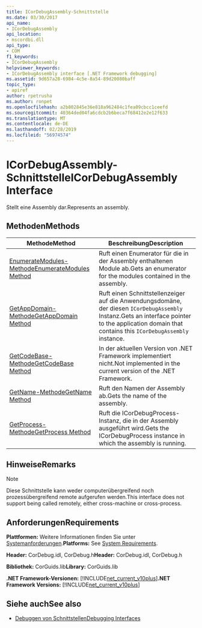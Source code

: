 ```yaml
---
title: ICorDebugAssembly-Schnittstelle
ms.date: 03/30/2017
api_name:
- ICorDebugAssembly
api_location:
- mscordbi.dll
api_type:
- COM
f1_keywords:
- ICorDebugAssembly
helpviewer_keywords:
- ICorDebugAssembly interface [.NET Framework debugging]
ms.assetid: 9d657a28-6984-4c5e-8a54-89d20080baff
topic_type:
- apiref
author: rpetrusha
ms.author: ronpet
ms.openlocfilehash: a2b802845e36e818a962484c1fea09cbcc1ceefd
ms.sourcegitcommit: 40364ded04fa6cdcb2b6beca7f68412e2e12f633
ms.translationtype: MT
ms.contentlocale: de-DE
ms.lasthandoff: 02/28/2019
ms.locfileid: "56974574"
---
```

# <a name="icordebugassembly-interface"></a><span data-ttu-id="85c2f-102">ICorDebugAssembly-Schnittstelle</span><span class="sxs-lookup"><span data-stu-id="85c2f-102">ICorDebugAssembly Interface</span></span>

<span data-ttu-id="85c2f-103">Stellt eine Assembly dar.</span><span class="sxs-lookup"><span data-stu-id="85c2f-103">Represents an assembly.</span></span>  
  
## <a name="methods"></a><span data-ttu-id="85c2f-104">Methoden</span><span class="sxs-lookup"><span data-stu-id="85c2f-104">Methods</span></span>  
  
|<span data-ttu-id="85c2f-105">Methode</span><span class="sxs-lookup"><span data-stu-id="85c2f-105">Method</span></span>|<span data-ttu-id="85c2f-106">Beschreibung</span><span class="sxs-lookup"><span data-stu-id="85c2f-106">Description</span></span>|  
|------------|-----------------|  
|[<span data-ttu-id="85c2f-107">EnumerateModules-Methode</span><span class="sxs-lookup"><span data-stu-id="85c2f-107">EnumerateModules Method</span></span>](../../../../docs/framework/unmanaged-api/debugging/icordebugassembly-enumeratemodules-method.md)|<span data-ttu-id="85c2f-108">Ruft einen Enumerator für die in der Assembly enthaltenen Module ab.</span><span class="sxs-lookup"><span data-stu-id="85c2f-108">Gets an enumerator for the modules contained in the assembly.</span></span>|  
|[<span data-ttu-id="85c2f-109">GetAppDomain-Methode</span><span class="sxs-lookup"><span data-stu-id="85c2f-109">GetAppDomain Method</span></span>](../../../../docs/framework/unmanaged-api/debugging/icordebugassembly-getappdomain-method.md)|<span data-ttu-id="85c2f-110">Ruft einen Schnittstellenzeiger auf die Anwendungsdomäne, der diesen `ICorDebugAssembly` Instanz.</span><span class="sxs-lookup"><span data-stu-id="85c2f-110">Gets an interface pointer to the application domain that contains this `ICorDebugAssembly` instance.</span></span>|  
|[<span data-ttu-id="85c2f-111">GetCodeBase-Methode</span><span class="sxs-lookup"><span data-stu-id="85c2f-111">GetCodeBase Method</span></span>](../../../../docs/framework/unmanaged-api/debugging/icordebugassembly-getcodebase-method.md)|<span data-ttu-id="85c2f-112">In der aktuellen Version von .NET Framework implementiert nicht.</span><span class="sxs-lookup"><span data-stu-id="85c2f-112">Not implemented in the current version of the .NET Framework.</span></span>|  
|[<span data-ttu-id="85c2f-113">GetName-Methode</span><span class="sxs-lookup"><span data-stu-id="85c2f-113">GetName Method</span></span>](../../../../docs/framework/unmanaged-api/debugging/icordebugassembly-getname-method.md)|<span data-ttu-id="85c2f-114">Ruft den Namen der Assembly ab.</span><span class="sxs-lookup"><span data-stu-id="85c2f-114">Gets the name of the assembly.</span></span>|  
|[<span data-ttu-id="85c2f-115">GetProcess-Methode</span><span class="sxs-lookup"><span data-stu-id="85c2f-115">GetProcess Method</span></span>](../../../../docs/framework/unmanaged-api/debugging/icordebugassembly-getprocess-method.md)|<span data-ttu-id="85c2f-116">Ruft die ICorDebugProcess-Instanz, die in der Assembly ausgeführt wird.</span><span class="sxs-lookup"><span data-stu-id="85c2f-116">Gets the ICorDebugProcess instance in which the assembly is running.</span></span>|  
  
## <a name="remarks"></a><span data-ttu-id="85c2f-117">Hinweise</span><span class="sxs-lookup"><span data-stu-id="85c2f-117">Remarks</span></span>  
  
> [!NOTE]
>  <span data-ttu-id="85c2f-118">Diese Schnittstelle kann weder computerübergreifend noch prozessübergreifend remote aufgerufen werden.</span><span class="sxs-lookup"><span data-stu-id="85c2f-118">This interface does not support being called remotely, either cross-machine or cross-process.</span></span>  
  
## <a name="requirements"></a><span data-ttu-id="85c2f-119">Anforderungen</span><span class="sxs-lookup"><span data-stu-id="85c2f-119">Requirements</span></span>  
 <span data-ttu-id="85c2f-120">**Plattformen:** Weitere Informationen finden Sie unter [Systemanforderungen](../../../../docs/framework/get-started/system-requirements.md).</span><span class="sxs-lookup"><span data-stu-id="85c2f-120">**Platforms:** See [System Requirements](../../../../docs/framework/get-started/system-requirements.md).</span></span>  
  
 <span data-ttu-id="85c2f-121">**Header:** CorDebug.idl, CorDebug.h</span><span class="sxs-lookup"><span data-stu-id="85c2f-121">**Header:** CorDebug.idl, CorDebug.h</span></span>  
  
 <span data-ttu-id="85c2f-122">**Bibliothek:** CorGuids.lib</span><span class="sxs-lookup"><span data-stu-id="85c2f-122">**Library:** CorGuids.lib</span></span>  
  
 <span data-ttu-id="85c2f-123">**.NET Framework-Versionen:** [!INCLUDE[net_current_v10plus](../../../../includes/net-current-v10plus-md.md)]</span><span class="sxs-lookup"><span data-stu-id="85c2f-123">**.NET Framework Versions:** [!INCLUDE[net_current_v10plus](../../../../includes/net-current-v10plus-md.md)]</span></span>  
  
## <a name="see-also"></a><span data-ttu-id="85c2f-124">Siehe auch</span><span class="sxs-lookup"><span data-stu-id="85c2f-124">See also</span></span>
- [<span data-ttu-id="85c2f-125">Debuggen von Schnittstellen</span><span class="sxs-lookup"><span data-stu-id="85c2f-125">Debugging Interfaces</span></span>](../../../../docs/framework/unmanaged-api/debugging/debugging-interfaces.md)
